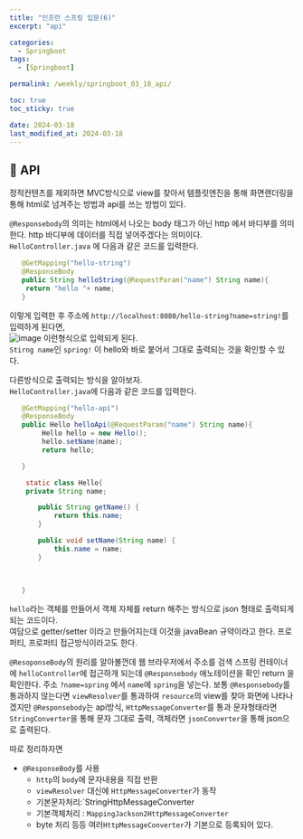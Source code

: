 ```yaml
---
title: "인프런 스프링 입문(6)"
excerpt: "api"

categories:
  - Springboot
tags:
  - [Springboot]

permalink: /weekly/springboot_03_18_api/

toc: true
toc_sticky: true

date: 2024-03-18
last_modified_at: 2024-03-18
---
```


## 🦥 API

정적컨텐츠를 제외하면 MVC방식으로 view를 찾아서 템플릿엔진을 통해 화면랜더링을 통해 html로 넘겨주는 방법과 api를 쓰는 방법이 있다.  

`@Responsebody`의 의미는 html에서 나오는 body 태그가 아닌 http 에서 바디부를 의미한다. http 바디부에 데이터를 직접 넣어주겠다는 의미이다.  
`HelloController.java` 에 다음과 같은 코드를 입력한다.
```java
   @GetMapping("hello-string")
   @ResponseBody
   public String helloString(@RequestParam("name") String name){
    return "hello "+ name;
   }
```
이렇게 입력한 후 주소에 `http://localhost:8080/hello-string?name=string!`를 입력하게 된다면,  
![image](https://github.com/garusitell/utterances/assets/45359953/eb950de4-50ce-4f23-b097-46d22f0a3786)
이런형식으로 입력되게 된다.  
`Stirng name`인 `spring!` 이 hello와 바로 붙어서 그대로 출력되는 것을 확인할 수 있다.  

다른방식으로 출력되는 방식을 알아보자.  
`HelloController.java`에 다음과 같은 코드를 입력한다.  
```java
   @GetMapping("hello-api")
   @ResponseBody
   public Hello helloApi(@RequestParam("name") String name){
        Hello hello = new Hello();
        hello.setName(name);
        return hello;

   }

    static class Hello{
    private String name;

       public String getName() {
           return this.name;
       }

       public void setName(String name) {
           this.name = name;
       }

      
    
   }
```
`hello`라는 객체를 만들어서 객체 자체를 return 해주는 방식으로 json 형태로 출력되게 되는 코드이다.  
여담으로 getter/setter 이라고 만들어지는데 이것을 javaBean 규약이라고 한다. 프로퍼티, 프로퍼티 접근방식이라고도 한다.  

`@ResoponseBody`의 원리를 알아볼껀데 웹 브라우저에서 주소를 검색 스프링 컨테이너에 `helloController`에 접근하개 되는데 `@Responsebody` 애노테이션을 확인 return 을 확인한다. 주소 `?name=spring` 에서 `name`에 `spring`을 넣는다. 보통 `@Responsebody`를 통과하지 않는다면 `viewResolver`를 통과하여 `resource`의 view를 찾아 화면에 나타나겠지만 `@Responsebody`는 api방식, `HttpMessageConverter`를 통과 문자형태라면 `StringConverter`을 통해 문자 그대로 출력, 객체라면 `jsonConverter`을 통해 json으로 출력된다.

따로 정리하자면 

- `@ResponseBody`를 사용
  - `http`의 `body`에 문자내용을 직접 반환
  - `viewResolver` 대신에 `HttpMessageConverter`가 동작
  - 기본문자처리:`StringHttpMessageConverter
  - 기본객체처리 : `MappingJackson2HttpMessageConverter` 
  - byte 처리 등등 여러`HttpMessageConverter`가 기본으로 등록되어 있다.


